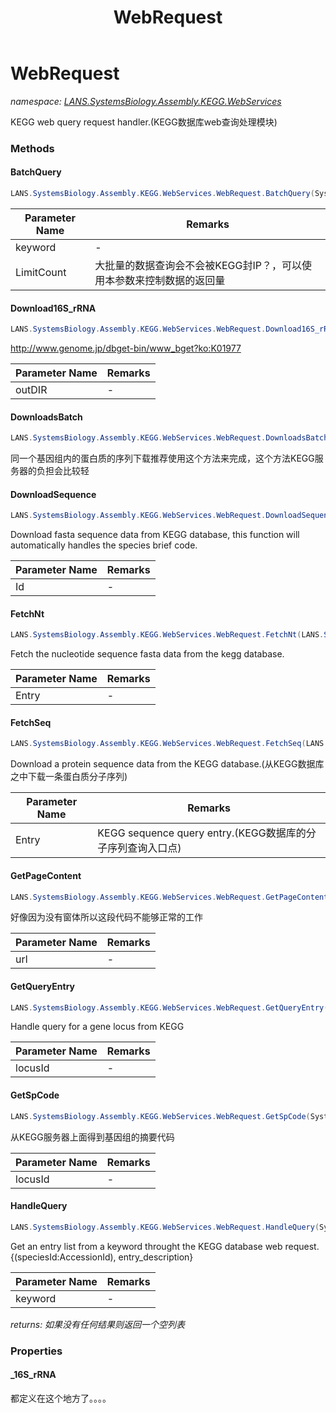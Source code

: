 ﻿---
title: WebRequest
---

# WebRequest
_namespace: [LANS.SystemsBiology.Assembly.KEGG.WebServices](N-LANS.SystemsBiology.Assembly.KEGG.WebServices.html)_

KEGG web query request handler.(KEGG数据库web查询处理模块)



### Methods

#### BatchQuery
```csharp
LANS.SystemsBiology.Assembly.KEGG.WebServices.WebRequest.BatchQuery(System.String,System.UInt32)
```


|Parameter Name|Remarks|
|--------------|-------|
|keyword|-|
|LimitCount|大批量的数据查询会不会被KEGG封IP？，可以使用本参数来控制数据的返回量|


#### Download16S_rRNA
```csharp
LANS.SystemsBiology.Assembly.KEGG.WebServices.WebRequest.Download16S_rRNA(System.String)
```
http://www.genome.jp/dbget-bin/www_bget?ko:K01977

|Parameter Name|Remarks|
|--------------|-------|
|outDIR|-|


#### DownloadsBatch
```csharp
LANS.SystemsBiology.Assembly.KEGG.WebServices.WebRequest.DownloadsBatch(System.String,System.Collections.Generic.IEnumerable{System.String})
```
同一个基因组内的蛋白质的序列下载推荐使用这个方法来完成，这个方法KEGG服务器的负担会比较轻

#### DownloadSequence
```csharp
LANS.SystemsBiology.Assembly.KEGG.WebServices.WebRequest.DownloadSequence(System.String)
```
Download fasta sequence data from KEGG database, this function will automatically handles the species brief code.

|Parameter Name|Remarks|
|--------------|-------|
|Id|-|


#### FetchNt
```csharp
LANS.SystemsBiology.Assembly.KEGG.WebServices.WebRequest.FetchNt(LANS.SystemsBiology.Assembly.KEGG.WebServices.QueryEntry)
```
Fetch the nucleotide sequence fasta data from the kegg database.

|Parameter Name|Remarks|
|--------------|-------|
|Entry|-|


#### FetchSeq
```csharp
LANS.SystemsBiology.Assembly.KEGG.WebServices.WebRequest.FetchSeq(LANS.SystemsBiology.Assembly.KEGG.WebServices.QueryEntry)
```
Download a protein sequence data from the KEGG database.(从KEGG数据库之中下载一条蛋白质分子序列)

|Parameter Name|Remarks|
|--------------|-------|
|Entry|KEGG sequence query entry.(KEGG数据库的分子序列查询入口点)|


#### GetPageContent
```csharp
LANS.SystemsBiology.Assembly.KEGG.WebServices.WebRequest.GetPageContent(System.String)
```
好像因为没有窗体所以这段代码不能够正常的工作

|Parameter Name|Remarks|
|--------------|-------|
|url|-|


#### GetQueryEntry
```csharp
LANS.SystemsBiology.Assembly.KEGG.WebServices.WebRequest.GetQueryEntry(System.String)
```
Handle query for a gene locus from KEGG

|Parameter Name|Remarks|
|--------------|-------|
|locusId|-|


#### GetSpCode
```csharp
LANS.SystemsBiology.Assembly.KEGG.WebServices.WebRequest.GetSpCode(System.String)
```
从KEGG服务器上面得到基因组的摘要代码

|Parameter Name|Remarks|
|--------------|-------|
|locusId|-|


#### HandleQuery
```csharp
LANS.SystemsBiology.Assembly.KEGG.WebServices.WebRequest.HandleQuery(System.String,System.Int32)
```
Get an entry list from a keyword throught the KEGG database web request.{(speciesId:AccessionId), entry_description}

|Parameter Name|Remarks|
|--------------|-------|
|keyword|-|

_returns: 如果没有任何结果则返回一个空列表_


### Properties

#### _16S_rRNA
都定义在这个地方了。。。。
